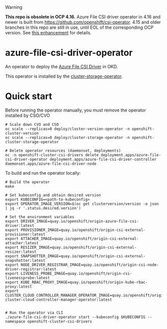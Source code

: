 > [!warning]
> **This repo is obsolete in OCP 4.16.**
> Azure File CSI driver operator in 4.16 and newer is built from https://github.com/openshift/csi-operator.
> 4.15 and older branches in this repo are still in use, until EOL of the corresponding OCP version.
> See [this enhancement](https://github.com/openshift/enhancements/blob/master/enhancements/storage/csi-driver-operator-merge.md) for details.

# azure-file-csi-driver-operator

An operator to deploy the [Azure File CSI Driver](https://github.com/openshift/azure-file-csi-driver) in OKD.

This operator is installed by the [cluster-storage-operator](https://github.com/openshift/cluster-storage-operator).

# Quick start

Before running the operator manually, you must remove the operator installed by CSO/CVO

```shell
# Scale down CVO and CSO
oc scale --replicas=0 deploy/cluster-version-operator -n openshift-cluster-version
oc scale --replicas=0 deploy/cluster-storage-operator -n openshift-cluster-storage-operator

# Delete operator resources (daemonset, deployments)
oc -n openshift-cluster-csi-drivers delete deployment.apps/azure-file-csi-driver-operator deployment.apps/azure-file-csi-driver-controller daemonset.apps/azure-file-csi-driver-node
```

To build and run the operator locally:

```shell
# Build the operator
make

# Set kubeconfig and obtain desired version
export KUBECONFIG=<path-to-kubeconfig>
export OPERATOR_IMAGE_VERSION=$(oc get clusterversion/version -o json | jq -r '.status.desired.version')

# Set the environment variables
export DRIVER_IMAGE=quay.io/openshift/origin-azure-file-csi-driver:latest
export PROVISIONER_IMAGE=quay.io/openshift/origin-csi-external-provisioner:latest
export ATTACHER_IMAGE=quay.io/openshift/origin-csi-external-attacher:latest
export RESIZER_IMAGE=quay.io/openshift/origin-csi-external-resizer:latest
export SNAPSHOTTER_IMAGE=quay.io/openshift/origin-csi-external-snapshotter:latest
export NODE_DRIVER_REGISTRAR_IMAGE=quay.io/openshift/origin-csi-node-driver-registrar:latest
export LIVENESS_PROBE_IMAGE=quay.io/openshift/origin-csi-livenessprobe:latest
export KUBE_RBAC_PROXY_IMAGE=quay.io/openshift/origin-kube-rbac-proxy:latest
export CLUSTER_CLOUD_CONTROLLER_MANAGER_OPERATOR_IMAGE=quay.io/openshift/origin-cluster-cloud-controller-manager-operator:latest


# Run the operator via CLI
./azure-file-csi-driver-operator start --kubeconfig $KUBECONFIG --namespace openshift-cluster-csi-drivers
```
